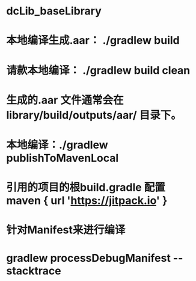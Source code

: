 # dcLib_baseLibrary 
# 本地编译生成.aar： ./gradlew build 
# 请款本地编译： ./gradlew build clean
# 生成的.aar 文件通常会在 library/build/outputs/aar/ 目录下。
# 本地编译：./gradlew publishToMavenLocal
# 引用的项目的根build.gradle 配置 maven { url 'https://jitpack.io' }

# 针对Manifest来进行编译
# gradlew processDebugManifest --stacktrace
